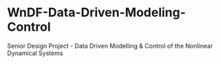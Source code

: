 # WnDF-Data-Driven-Modeling-Control
Senior Design Project - Data Driven Modelling & Control of the Nonlinear Dynamical Systems 
